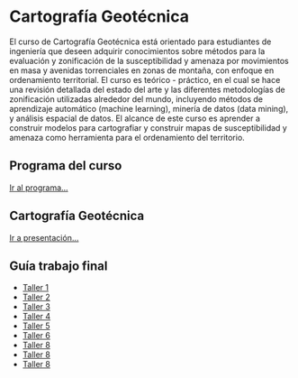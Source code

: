 # Cartografía Geotécnica

El curso de Cartografía Geotécnica está orientado para estudiantes de ingeniería que deseen adquirir conocimientos sobre métodos para la evaluación y zonificación de la susceptibilidad y amenaza por movimientos en masa y avenidas torrenciales en zonas de montaña, con enfoque en ordenamiento territorial. 
El curso es teórico - práctico, en el cual se hace una revisión detallada del estado del arte y las diferentes metodologías de zonificación utilizadas alrededor del mundo, incluyendo métodos de aprendizaje automático (machine learning), minería de datos (data mining), y análisis espacial de datos.
El alcance de este curso es aprender a construir modelos para cartografiar y construir mapas de susceptibilidad y amenaza como herramienta para el ordenamiento del territorio.


## Programa del curso
[Ir al programa...](/Programa_CartoGeotecnica.pdf)

## Cartografía Geotécnica
[Ir a presentación...](/html/CartografiaGeotecnica.html)

## Guía trabajo final
* [Taller 1](/TALLERES/taller1_inventario.ipynb) 
* [Taller 2](/TALLERES/taller2_AED.ipynb) 
* [Taller 3](/TALLERES/taller3_heuristico.ipynb) 
* [Taller 4](/TALLERES/taller4_bivariado.ipynb)
* [Taller 5](/TALLERES/taller5_RL.ipynb) 
* [Taller 6](/TALLERES/taller6_ML.ipynb)
* [Taller 8](/TALLERES/taller8_evaluacionRL.ipynb)
* [Taller 8](/TALLERES/taller8_evaluacionML.ipynb)
* [Taller 8](/TALLERES/taller8_AUC.ipynb)



 









